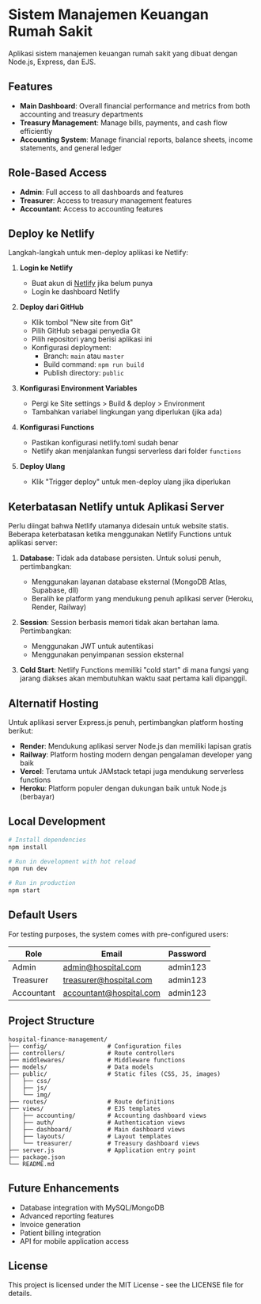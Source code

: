 # Sistem Manajemen Keuangan Rumah Sakit

Aplikasi sistem manajemen keuangan rumah sakit yang dibuat dengan Node.js, Express, dan EJS.

## Features

- **Main Dashboard**: Overall financial performance and metrics from both accounting and treasury departments
- **Treasury Management**: Manage bills, payments, and cash flow efficiently
- **Accounting System**: Manage financial reports, balance sheets, income statements, and general ledger

## Role-Based Access

- **Admin**: Full access to all dashboards and features
- **Treasurer**: Access to treasury management features
- **Accountant**: Access to accounting features

## Deploy ke Netlify

Langkah-langkah untuk men-deploy aplikasi ke Netlify:

1. **Login ke Netlify**

   - Buat akun di [Netlify](https://www.netlify.com/) jika belum punya
   - Login ke dashboard Netlify

2. **Deploy dari GitHub**

   - Klik tombol "New site from Git"
   - Pilih GitHub sebagai penyedia Git
   - Pilih repositori yang berisi aplikasi ini
   - Konfigurasi deployment:
     - Branch: `main` atau `master`
     - Build command: `npm run build`
     - Publish directory: `public`

3. **Konfigurasi Environment Variables**

   - Pergi ke Site settings > Build & deploy > Environment
   - Tambahkan variabel lingkungan yang diperlukan (jika ada)

4. **Konfigurasi Functions**

   - Pastikan konfigurasi netlify.toml sudah benar
   - Netlify akan menjalankan fungsi serverless dari folder `functions`

5. **Deploy Ulang**

   - Klik "Trigger deploy" untuk men-deploy ulang jika diperlukan

## Keterbatasan Netlify untuk Aplikasi Server

Perlu diingat bahwa Netlify utamanya didesain untuk website statis. Beberapa keterbatasan ketika menggunakan Netlify Functions untuk aplikasi server:

1. **Database**: Tidak ada database persisten. Untuk solusi penuh, pertimbangkan:
   - Menggunakan layanan database eksternal (MongoDB Atlas, Supabase, dll)
   - Beralih ke platform yang mendukung penuh aplikasi server (Heroku, Render, Railway)

2. **Session**: Session berbasis memori tidak akan bertahan lama. Pertimbangkan:
   - Menggunakan JWT untuk autentikasi
   - Menggunakan penyimpanan session eksternal

3. **Cold Start**: Netlify Functions memiliki "cold start" di mana fungsi yang jarang diakses akan membutuhkan waktu saat pertama kali dipanggil.

## Alternatif Hosting

Untuk aplikasi server Express.js penuh, pertimbangkan platform hosting berikut:

- **Render**: Mendukung aplikasi server Node.js dan memiliki lapisan gratis
- **Railway**: Platform hosting modern dengan pengalaman developer yang baik 
- **Vercel**: Terutama untuk JAMstack tetapi juga mendukung serverless functions
- **Heroku**: Platform populer dengan dukungan baik untuk Node.js (berbayar)

## Local Development

```bash
# Install dependencies
npm install

# Run in development with hot reload
npm run dev

# Run in production
npm start
```

## Default Users

For testing purposes, the system comes with pre-configured users:

| Role       | Email                   | Password  |
|------------|-------------------------|-----------|
| Admin      | admin@hospital.com      | admin123  |
| Treasurer  | treasurer@hospital.com  | admin123  |
| Accountant | accountant@hospital.com | admin123  |

## Project Structure

```
hospital-finance-management/
├── config/                 # Configuration files
├── controllers/            # Route controllers
├── middlewares/            # Middleware functions
├── models/                 # Data models
├── public/                 # Static files (CSS, JS, images)
│   ├── css/                
│   ├── js/                 
│   └── img/                
├── routes/                 # Route definitions
├── views/                  # EJS templates
│   ├── accounting/         # Accounting dashboard views
│   ├── auth/               # Authentication views
│   ├── dashboard/          # Main dashboard views
│   ├── layouts/            # Layout templates
│   └── treasurer/          # Treasury dashboard views
├── server.js               # Application entry point
├── package.json            
└── README.md               
```

## Future Enhancements

- Database integration with MySQL/MongoDB
- Advanced reporting features
- Invoice generation
- Patient billing integration
- API for mobile application access

## License

This project is licensed under the MIT License - see the LICENSE file for details. 